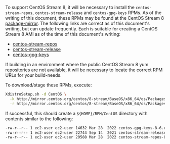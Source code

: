 To support CentOS Stream 8, it will be necessary to install the `centos-stream-repos`, `centos-stream-release` and `centos-gpg-keys` RPMs. As of the writing of this document, these RPMs may be found at the CentOS Stream 8 [package-mirror](http://mirror.centos.org/centos/8-stream/BaseOS/x86_64/os/Packages/). The following links are correct as of this document's writing, but can update frequently. Each is suitable for creating a CentOS Stream 8 AMI as of the time of this document's writing:

- [centos-stream-repos](http://mirror.centos.org/centos/8-stream/BaseOS/x86_64/os/Packages/centos-stream-repos-8-6.el8.noarch.rpm)
- [centos-stream-release](http://mirror.centos.org/centos/8-stream/BaseOS/x86_64/os/Packages/centos-stream-release-8.6-1.el8.noarch.rpm)
- [centos-gpg-keys](http://mirror.centos.org/centos/8-stream/BaseOS/x86_64/os/Packages/centos-gpg-keys-8-6.el8.noarch.rpm)


If building in an environment where the public CentOS Stream 8 yum repositories are not available, it will be necessary to locate the correct RPM URLs for your build-needs.

To download/stage these RPMs, execute:

~~~bash
XdistroSetup.sh -d CentOS \
  -k http://mirror.centos.org/centos/8-stream/BaseOS/x86_64/os/Packages/centos-gpg-keys-8-6.el8.noarch.rpm \
  -r http://mirror.centos.org/centos/8-stream/BaseOS/x86_64/os/Packages/centos-gpg-keys-8-6.el8.noarch.rpm,http://mirror.centos.org/centos/8-stream/BaseOS/x86_64/os/Packages/centos-stream-repos-8-6.el8.noarch.rpm,http://mirror.centos.org/centos/8-stream/BaseOS/x86_64/os/Packages/centos-stream-release-8.6-1.el8.noarch.rpm
~~~

If successful, this should create a `${HOME}/RPM/CentOS` directory with contents similar to the following:

~~~bash
-rw-r--r-- 1 ec2-user ec2-user 14632 Mar 28  2022 centos-gpg-keys-8-6.el8.noarch.rpm
-rw-r--r-- 1 ec2-user ec2-user 22744 Sep 14  2021 centos-stream-release-8.6-1.el8.noarch.rpm
-rw-r--r-- 1 ec2-user ec2-user 20588 Mar 28  2022 centos-stream-repos-8-6.el8.noarch.rpm
~~~
